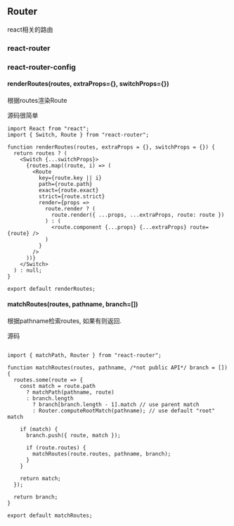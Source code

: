 ## Router

react相关的路由



### react-router



### react-router-config

#### renderRoutes(routes, extraProps={}, switchProps={})

根据routes渲染Route

源码很简单

```react
import React from "react";
import { Switch, Route } from "react-router";

function renderRoutes(routes, extraProps = {}, switchProps = {}) {
  return routes ? (
    <Switch {...switchProps}>
      {routes.map((route, i) => (
        <Route
          key={route.key || i}
          path={route.path}
          exact={route.exact}
          strict={route.strict}
          render={props =>
            route.render ? (
              route.render({ ...props, ...extraProps, route: route })
            ) : (
              <route.component {...props} {...extraProps} route={route} />
            )
          }
        />
      ))}
    </Switch>
  ) : null;
}

export default renderRoutes;
```

#### matchRoutes(routes, pathname, branch=[])

根据pathname检索routes, 如果有则返回.

源码

```react

import { matchPath, Router } from "react-router";

function matchRoutes(routes, pathname, /*not public API*/ branch = []) {
  routes.some(route => {
    const match = route.path
      ? matchPath(pathname, route)
      : branch.length
        ? branch[branch.length - 1].match // use parent match
        : Router.computeRootMatch(pathname); // use default "root" match

    if (match) {
      branch.push({ route, match });

      if (route.routes) {
        matchRoutes(route.routes, pathname, branch);
      }
    }

    return match;
  });

  return branch;
}

export default matchRoutes;
```



